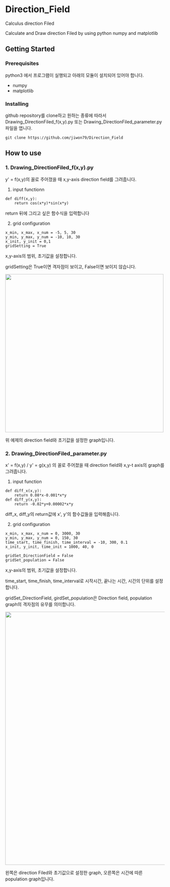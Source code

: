 # Direction_Field
Calculus direction Filed

Calculate and Draw direction Filed by using python numpy and matplotlib


## Getting Started
### Prerequisites
python3 에서 프로그램이 실행되고 아래의 모듈이 설치되어 있어야 합니다.
* numpy
* matplotlib


### Installing

github repository를 clone하고 원하는 종류에 따라서 Drawing_DirectionFiled_f(x,y).py 또는 Drawing_DirectionFiled_parameter.py 파일을 엽니다.

```
git clone https://github.com/jiwon79/Direction_Field
```


## How to use

### 1. Drawing_DirectionFiled_f(x,y).py

y' = f(x,y)의 꼴로 주어졌을 때 x,y-axis direction field를 그려줍니다.

1. input functionn
```
def diff(x,y):
    return cos(x*y)*sin(x*y)
```
return 뒤에 그리고 싶은 함수식을 입력합니다

2. grid configuration
```
x_min, x_max, x_num = -5, 5, 30
y_min, y_max, y_num = -10, 10, 30
x_init, y_init = 0,1
gridSetting = True
```
x,y-axis의 범위, 초기값을 설정합니다.

gridSetting은 True이면 격자점이 보이고, False이면 보이지 않습니다.


<img src="https://user-images.githubusercontent.com/59159410/122944989-36630d80-d3b3-11eb-8d92-d00cece199fa.png" width="500">

위 예제의 direction field와 초기값을 설정한 graph입니다.


### 2. Drawing_DirectionFiled_parameter.py

x' = f(x,y) / y' = g(x,y) 의 꼴로 주어졌을 때 direction field와 x,y-t axis의 graph를 그려줍니다.

1. input function
```
def diff_x(x,y):
    return 0.08*x-0.001*x*y
def diff_y(x,y):
    return -0.02*y+0.00002*x*y
```
diff_x, diff_y의 return값에 x', y'의 함수값들을 입력해줍니다.


2. grid configuration

```
x_min, x_max, x_num = 0, 3000, 30
y_min, y_max, y_num = 0, 150, 30
time_start, time_finish, time_interval = -10, 300, 0.1
x_init, y_init, time_init = 1000, 40, 0

gridSet_DirectionField = False
gridSet_population = False
```
x,y-axis의 범위, 초기값을 설정합니다.

time_start, time_finish, time_interval로 시작시간, 끝나는 시간, 시간의 단위를 설정합니다.

gridSet_DirectionField, girdSet_population은 Direction field, population graph의 격자점의 유무를 의미합니다.

<img src="https://user-images.githubusercontent.com/59159410/122949600-c22a6900-d3b6-11eb-81bb-03bb2d290513.png" width="800">

왼쪽은 direction Filed와 초기값으로 설정한 graph, 오른쪽은 시간에 따른 population graph입니다.

